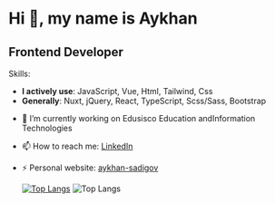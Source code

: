 # Hi 👋, my name is Aykhan

## Frontend Developer

Skills:
- **I actively use**: JavaScript, Vue, Html, Tailwind, Css
- **Generally**: Nuxt, jQuery, React, TypeScript, Scss/Sass, Bootstrap

+ 🔭 I’m currently working on Edusisco Education andInformation Technologies
+ 📫 How to reach me: [LinkedIn](https://www.linkedin.com/in/aykhan-sadiqov/)
+ ⚡ Personal website: [aykhan-sadigov](https://ayxansadiqov.github.io/aykhan-sadigov/)


  [![Top Langs](https://github-readme-stats.vercel.app/api/top-langs/?username=anuraghazra&layout=donut)](https://github.com/anuraghazra/github-readme-stats)
  ![Top Langs](https://github-readme-stats.vercel.app/api/top-langs/?username=anuraghazra&hide=javascript,html)

